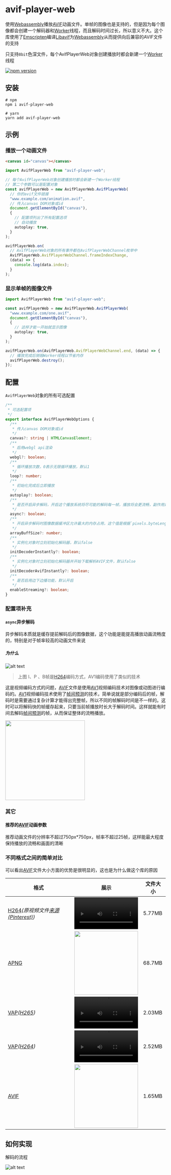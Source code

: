 # avif-player-web

使用[Webassembly][Webassembly]播放[AVIF][AVIF]动画文件。单帧的图像也是支持的，但是因为每个图像都会创建一个解码器和[Worker][Worker]线程，而且解码时间过长，所以意义不大。这个库使用了[Emscripten][Emscripten]编译[Libavif](https://github.com/AOMediaCodec/libavif)为[Webassembly][Webassembly]从而提供向后兼容的AVIF文件的支持

只支持`8bit`色深文件，每个AvifPlayerWeb对象创建播放时都会新建一个[Worker][Worker]线程

[![npm version](https://badge.fury.io/js/avif-player-web.svg)](https://www.npmjs.com/package/avif-player-web)

## 安装

```shell
# npm
npm i avif-player-web

# yarn
yarn add avif-player-web
```

## 示例

### 播放一个动画文件

```html
<canvas id="canvas"></canvas>
```

```typescript
import AvifPlayerWeb from "avif-player-web";

// 每个AvifPlayerWeb对象创建播放时都会新建一个Worker线程
// 第二个参数可以是配置对象
const avifPlayerWeb = new AvifPlayerWeb.AvifPlayerWeb(
  // 你的avif文件链接
  "www.example.com/animation.avif",
  // 传入canvas DOM对象或id
  document.getElementById("canvas"),
  {
    // 配置项列出了所有配置选项
    // 自动播放
    autoplay: true,
  }
);

avifPlayerWeb.on(
  // AvifPlayerWeb对象的所有事件都在AvifPlayerWebChannel枚举中
  AvifPlayerWeb.AvifPlayerWebChannel.frameIndexChange,
  (data) => {
    console.log(data.index);
  }
);
```

### 显示单帧的图像文件

```typescript
import AvifPlayerWeb from "avif-player-web";

const avifPlayerWeb = new AvifPlayerWeb.AvifPlayerWeb(
  "www.example.com/one.avif",
  document.getElementById("canvas"),
  {
    // 这样才能一开始就显示图像
    autoplay: true,
  }
);

avifPlayerWeb.on(AvifPlayerWeb.AvifPlayerWebChannel.end, (data) => {
  // 播放完成后销毁Worker线程以节省内存
  avifPlayerWeb.destroy();
});
```

## 配置

`AvifPlayerWeb`对象的所有可选配置

```typescript
/**
 * 可选配置项
 */
export interface AvifPlayerWebOptions {
  /**
   * 传入canvas DOM对象或id
   */
  canvas?: string | HTMLCanvasElement;
  /**
   * 启用webgl api渲染
   */
  webgl?: boolean;
  /**
   * 循环播放次数，0表示无限循环播放，默认1
   */
  loop?: number;
  /**
   * 初始化完成后立即播放
   */
  autoplay?: boolean;
  /**
   * 是否开启异步解码，开启这个播放系统将尽可能的解码每一帧，播放将会更流畅，副作用是占用内存大，暂停后重新播放时可能有延迟，默认false
   */
  async?: boolean;
  /**
   * 开启异步解码时图像数据缓冲区允许最大的内存占用，这个值是根据`pixels.byteLength`图像数据大小计算的，真正占用的内存空间会比这个值略大，默认`67108864`即`64MB`，单位`byte`
   */
  arrayBuffSize?: number;
  /**
   * 实例化对象时立刻初始化解码器，默认false
   */
  initDecoderInstantly?: boolean;
  /**
   * 实例化对象时立刻初始化解码器并开始下载解析AVIF文件，默认false
   */
  initDecoderAvifInstantly?: boolean;
  /**
   * 是否启用边下边播功能，默认开启
   */
  enableStreaming?: boolean;
}
```

### 配置项补充

#### `async`异步解码

异步解码本质就是缓存提前解码后的图像数据，这个功能是能提高播放动画流畅度的，特别是对于帧率较高的动画文件来说

##### 为什么

![alt text](doc/ipb_h264.png)

> 上图 I、P 、B帧是[H264][H264]编码方式，AV1编码使用了类似的技术

这是视频编码方式的问题，[AVIF][AVIF]文件是使用[AV1][AV1]视频编码技术对图像或动图进行编码的。[AV1][AV1]视频编码技术使用了[帧间预测][IntraPrediction]的技术，简单说就是部分编码后的帧，解码时是需要通过复杂计算才能得出完整帧，所以不同的帧解码时间是不一样的。这时可以将解码快的帧缓存起来，只要当前帧播放时长大于解码时间。这样就能有时间去解码[帧间预测][IntraPrediction]的帧，从而保证整体的流畅播放。

<img width="250px" src="doc/decodeTime.png" >

### 其它

#### 推荐的[AVIF][AVIF]动画参数

推荐动画文件的分辨率不超过750px\*750px，帧率不超过25帧，这样能最大程度保持播放的流畅和画面的清晰

### 不同格式之间的简单对比

可以看出[AVIF][AVIF]文件大小方面的优势是很明显的，这也是为什么做这个库的原因

| 格式                                                   | 展示                                                                    | 文件大小 |
| ------------------------------------------------------ | ----------------------------------------------------------------------- | -------- |
| [H264][H264]_(原视频文件[来源(Pinterest)][Pinterest])_ | <video width="200px" src="doc/animation.mp4" controls></video>          | 5.77MB   |
| [APNG][APNG]                                           | <img width="200px" src="doc/animation.png">                             | 68.7MB   |
| [VAP][APNG]_([H265][H265])_                            | <video width="200px" src="doc/animation_vap_h265.mp4" controls></video> | 2.03MB   |
| [VAP][APNG]_([H264][H264])_                            | <video width="200px" src="doc/animation_vap_h264.mp4" controls></video> | 2.52MB   |
| [AVIF][AVIF]                                           | <img width="200px" src="doc/animation.avif">                            | 1.65MB   |

## 如何实现

解码的流程

![alt text](doc/Libavif.png)

[Emscripten]: https://emscripten.org/ "Emscripten"
[Webassembly]: https://webassembly.org "Webassembly"
[AVIF]: https://en.wikipedia.org/wiki/AVIF "AVIF"
[Worker]: https://developer.mozilla.org/zh-CN/docs/Web/API/Web_Workers_API/Using_web_workers#web_workers_api "Worker"
[AV1]: https://en.wikipedia.org/wiki/AV1 "AV1"
[H264]: https://en.wikipedia.org/wiki/Advanced_Video_Coding "H264"
[H265]: https://en.wikipedia.org/wiki/High_Efficiency_Video_Coding "H265"
[IntraPrediction]: https://en.wikipedia.org/wiki/Intra-frame_coding "IntraPrediction"
[APNG]: https://en.wikipedia.org/wiki/APNG "APNG"
[Pinterest]: https://www.pinterest.es/pin/42221315251843026/ "Pinterest"
